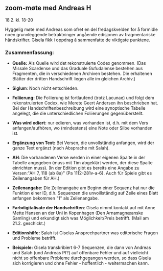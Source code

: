 ## zoom-møte med Andreas H

18.2. kl. 18-20

Hyggelig møte med Andreas som ofret en del fredagskvelden for å formidle noen grunnleggende betraktninger angående edisjonen av fragmentariske håndskrifter. Gisela fikk i oppdrag å sammenfatte de viktigste punktene.

### Zusammenfassung:

- <b>Quelle:</b> Als Quelle wird det rekonstruierte Codex genommen.  (Das Missale Scardense und das Graduale Gufudalense bestehen aus Fragmenten, die in verschiedenen Archiven bestehen.  Die erhaltenen Blätter der dritten Handschrift liegen alle im gleichen Archiv.)

- <b>Siglum</b>: Noch nicht entschieden.

- <b>Foliierung:</b> Die Foliierung ist fortlaufend (trotz Lacunae) und folgt dem rekonstruierten Codex, wie Merete Geert Andersen ihn beschrieben hat.  Bei der Handschriftenbeschreibung wird eine synoptische Tabelle angelegt, die die unterschiedlichen Foliierungen gegenüberstellt.

- <b>Was wird ediert:</b> nur edieren, was vorhanden ist, d.h. mit dem Vers anfangen/aufhören, wo (mindestens) eine Note oder Silbe vorhanden ist.

- <b>Ergänzung von Text:</b> Bei Versen, die unvollständig anfangen, wird der ganze Text ergänzt (nach Absprache mit Salah).

- <b>AH</b>: Die vorhandenen Verse werden in einer eigenen Spalte in der Tabelle angegeben (muss mit Tim abgeklärt werden, der diese Spalte einrichten muss).  (In der Edition gibt es bereits eine Angabe zu Versen:"AH 7, 118 (ab 8a)" (Pa 1112-281v-a-6). Auch für Spiele gibt es Zeilenangaben für AH.)

- <b>Zeilenangabe:</b> Die Zeilenangabe am Beginn einer Sequenz hat nur die Funktion einer ID, d.h. Sequenzen die unvoillständig auf Zeile eines Blatt anfangen bekommen "1" als Zeilenangabe.

- <b>Farbdigitalisate der Handschriften</b>: Gisela nimmt kontakt auf mit Anne Mette Hansen an der Uni in Kopenhagen (Den Arnamagnæanske Samling) und erkundigt sich was Möglichkeit/Preis betrifft. (Mail am 21.2. geschickt.)

- <b>Editionshilfe:</b> Salah ist Giselas Ansprechpartner was editorische Fragen und Probleme betrifft.

- <b>Beispiele:</b> Gisela transkribiert 6-7 Sequenzen, die dann von Andreas und Salah (und Andreas Pf?) auf offenbare Fehler und auf vielleicht nicht so offenbare Probleme durchgegangen werden, so dass Gisela sich korrigieren und ohne Fehler - hoffentlich - weitermachen kann.
